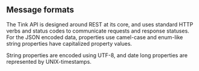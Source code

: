 ## Message formats

The Tink API is designed around REST at its core, and uses standard HTTP verbs and status codes to communicate requests and response statuses. For the JSON encoded data, properties use camel-case and enum-like string properties have capitalized property values.

String properties are encoded using UTF-8, and date long properties are represented by UNIX-timestamps.
